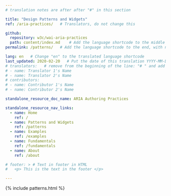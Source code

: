 ```yaml
---
# translation notes are after after "#" in this section

title: "Design Patterns and Widgets"
ref: /aria-practices/   # Translators, do not change this

github:
  repository: w3c/wai-aria-practices
  path: content/index.md    # Add the language shortcode to the middle of the filename, for example: content/index.fr.md
permalink: /patterns/   # Add the language shortcode to the end, with no slash at end, for example: /link/to/page

lang: en   # Change "en" to the translated language shortcode
last_updated: 2020-02-20   # Put the date of this translation YYYY-MM-DD (with month in the middle)
# translators:   # remove from the beginning of the line: "# " and add your name(s)
# - name: Translator 1's Name
# - name: Translator 2's Name
# contributors:
# - name: Contributor 1's Name
# - name: Contributor 2's Name

standalone_resource_doc_name: ARIA Authoring Practices

standalone_resource_nav_links:
  - name: Home
    ref: /
  - name: Patterns and Widgets
    ref: /patterns
  - name: Examples
    ref: /examples
  - name: Fundamentals
    ref: /fundamentals
  - name: About
    ref: /about

# footer: > # Text in footer in HTML
#   <p> This is the text in the footer </p>

---
```


<body>
  {% include patterns.html %}
</body>